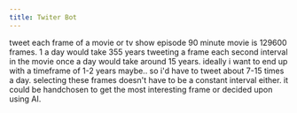 ```yaml
---
title: Twiter Bot
---
```


tweet each frame of a movie or tv show episode
90 minute movie is 129600 frames. 1 a day would take 355 years
tweeting a frame each second interval in the movie once a day would take around 15 years.
ideally i want to end up with a timeframe of 1-2 years maybe..
so i'd have to tweet about 7-15 times a day.
selecting these frames doesn't have to be a constant interval either. it could be handchosen to get the most interesting frame or decided upon using AI.
